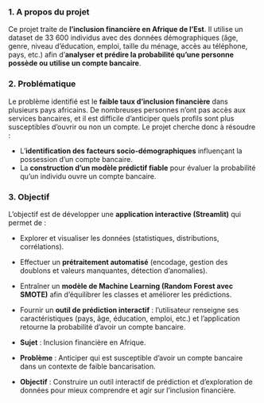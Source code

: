 ### 1. A propos du projet

Ce projet traite de **l’inclusion financière en Afrique de l’Est**.
Il utilise un dataset de 33 600 individus avec des données démographiques (âge, genre, niveau d’éducation, emploi, taille du ménage, accès au téléphone, pays, etc.) afin d’**analyser et prédire la probabilité qu’une personne possède ou utilise un compte bancaire**.

### 2. Problématique

Le problème identifié est le **faible taux d’inclusion financière** dans plusieurs pays africains.
De nombreuses personnes n’ont pas accès aux services bancaires, et il est difficile d’anticiper quels profils sont plus susceptibles d’ouvrir ou non un compte.
Le projet cherche donc à résoudre :

* L’**identification des facteurs socio-démographiques** influençant la possession d’un compte bancaire.
* La **construction d’un modèle prédictif fiable** pour évaluer la probabilité qu’un individu ouvre un compte bancaire.

### 3. Objectif

L’objectif est de développer une **application interactive (Streamlit)** qui permet de :

* Explorer et visualiser les données (statistiques, distributions, corrélations).
* Effectuer un **prétraitement automatisé** (encodage, gestion des doublons et valeurs manquantes, détection d’anomalies).
* Entraîner un **modèle de Machine Learning (Random Forest avec SMOTE)** afin d’équilibrer les classes et améliorer les prédictions.
* Fournir un **outil de prédiction interactif** : l’utilisateur renseigne ses caractéristiques (pays, âge, éducation, emploi, etc.) et l’application retourne la probabilité d’avoir un compte bancaire.


* **Sujet** : Inclusion financière en Afrique.
* **Problème** : Anticiper qui est susceptible d’avoir un compte bancaire dans un contexte de faible bancarisation.
* **Objectif** : Construire un outil interactif de prédiction et d’exploration de données pour mieux comprendre et agir sur l’inclusion financière.
